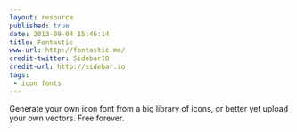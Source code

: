 ```yaml
---
layout: resource
published: true
date: 2013-09-04 15:46:14
title: Fontastic
www-url: http://fontastic.me/
credit-twitter: SidebarIO
credit-url: http://sidebar.io
tags: 
 - icon fonts
---
```


Generate your own icon font from a big library of icons, or better yet upload your own vectors. Free forever.